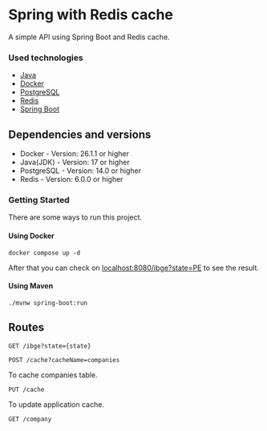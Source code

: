 # Spring with Redis cache

A simple API using Spring Boot and Redis cache.

### Used technologies

* [Java](https://www.java.com/)
* [Docker](https://www.docker.com/)
* [PostgreSQL](https://www.postgresql.org/)
* [Redis](https://redis.io/)
* [Spring Boot](https://spring.io/projects/spring-boot)

## Dependencies and versions

* Docker - Version: 26.1.1 or higher
* Java(JDK) - Version: 17 or higher
* PostgreSQL - Version: 14.0 or higher
* Redis - Version: 6.0.0 or higher

### Getting Started

There are some ways to run this project.

#### Using Docker

```shell
docker compose up -d
```

After that you can check on [localhost:8080/ibge?state=PE](http://localhost:8080/ibge?state=PE) to see the result.

#### Using Maven

```shell
./mvnw spring-boot:run
```

## Routes

```http request
GET /ibge?state={state}
```

```http request
POST /cache?cacheName=companies
```

To cache companies table.

```http request
PUT /cache
```

To update application cache.

```http request
GET /company
```
